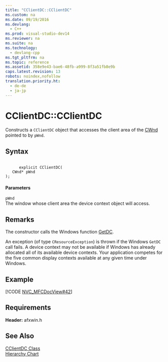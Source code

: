 ```yaml
---
title: "CClientDC::CClientDC"
ms.custom: na
ms.date: 09/19/2016
ms.devlang: 
  - C++
ms.prod: visual-studio-dev14
ms.reviewer: na
ms.suite: na
ms.technology: 
  - devlang-cpp
ms.tgt_pltfrm: na
ms.topic: reference
ms.assetid: 358e9e43-bae6-48fb-a999-8f3a51fb8e9b
caps.latest.revision: 13
robots: noindex,nofollow
translation.priority.ht: 
  - de-de
  - ja-jp
---
```

# CClientDC::CClientDC
Constructs a `CClientDC` object that accesses the client area of the [CWnd](../vs140/CWnd-Class.md) pointed to by `pWnd`.  
  
## Syntax  
  
```  
  
      explicit CClientDC(  
   CWnd* pWnd   
);  
```  
  
#### Parameters  
 `pWnd`  
 The window whose client area the device context object will access.  
  
## Remarks  
 The constructor calls the Windows function [GetDC](http://msdn.microsoft.com/library/windows/desktop/dd144871).  
  
 An exception (of type `CResourceException`) is thrown if the Windows `GetDC` call fails. A device context may not be available if Windows has already allocated all of its available device contexts. Your application competes for the five common display contexts available at any given time under Windows.  
  
## Example  
 [!CODE [NVC_MFCDocView#42](../CodeSnippet/VS_Snippets_Cpp/NVC_MFCDocView#42)]  
  
## Requirements  
 **Header:** afxwin.h  
  
## See Also  
 [CClientDC Class](../vs140/CClientDC-Class.md)   
 [Hierarchy Chart](../vs140/Hierarchy-Chart.md)